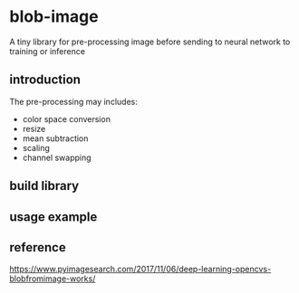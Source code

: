 # blob-image
A tiny library for pre-processing image before sending to neural network to training or inference

## introduction

The pre-processing may includes:
- color space conversion
- resize
- mean subtraction
- scaling
- channel swapping

## build library

## usage example

## reference
https://www.pyimagesearch.com/2017/11/06/deep-learning-opencvs-blobfromimage-works/
